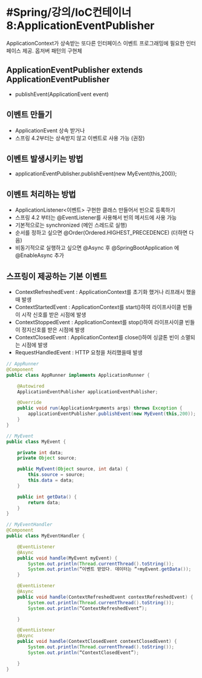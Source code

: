 # #Spring/강의/IoC컨테이너8:ApplicationEventPublisher
ApplicationContext가 상속받는 또다른 인터페이스
이벤트 프로그래밍에 필요한 인터페이스 제공. 옵저버 패턴의 구현체

## ApplicationEventPublisher extends ApplicationEventPublisher

- publishEvent(ApplicationEvent event)

## 이벤트 만들기

- ApplicationEvent 상속 받거나
- 스프링 4.2부터는 상속받지 않고 이벤트로 사용 가능 (권장)

## 이벤트 발생시키는 방법

- applicationEventPublisher.publishEvent(new MyEvent(this,200));

## 이벤트 처리하는 방법

- ApplicationListener<이벤트> 구현한 클래스 만들어서 빈으로 등록하기
- 스프링 4.2 부터는 @EventListener를 사용해서 빈의 메서드에 사용 가능
- 기본적으로는 synchronized (메인 스레드로 실행)
- 순서를 정하고 싶으면 @Order(Ordered.HIGHEST_PRECEDENCE) (더하면 다음)
- 비동기적으로 실행하고 싶으면 @Async 후 @SpringBootApplication
에 @EnableAsync 추가

## 스프링이 제공하는 기본 이벤트

- ContextRefreshedEvent : ApplicationContext를 초기화 했거나 리프래시 했을때 발생
- ContextStartedEvent : ApplicationContext를 start()하여 라이프사이클 빈들이 시작 신호를 받은 시점에 발생
- ContextStoppedEvent : ApplicationContext를 stop()하여 라이프사이클 빈들이 정지신호를 받은 시점에 발생
- ContextClosedEvent : ApplicationContext를 close()하여 싱글톤 빈이 소멸되는 시점에 발생
- RequestHandledEvent : HTTP 요청을 처리했을때 발생

```java
// AppRunner
@Component
public class AppRunner implements ApplicationRunner {

    @Autowired
    ApplicationEventPublisher applicationEventPublisher;

    @Override
    public void run(ApplicationArguments args) throws Exception {
        applicationEventPublisher.publishEvent(new MyEvent(this,200));
    }
}

// MyEvent
public class MyEvent {

    private int data;
    private Object source;

    public MyEvent(Object source, int data) {
        this.source = source;
        this.data = data;
    }

    public int getData() {
        return data;
    }
}

// MyEventHandler
@Component
public class MyEventHandler {

    @EventListener
    @Async
    public void handle(MyEvent myEvent) {
        System.out.println(Thread.currentThread().toString());
        System.out.println(“이벤트 받았다. 데이터는 “+myEvent.getData());
    }

    @EventListener
    @Async
    public void handle(ContextRefreshedEvent contextRefreshedEvent) {
        System.out.println(Thread.currentThread().toString());
        System.out.println(“ContextRefreshedEvent”);

    }

    @EventListener
    @Async
    public void handle(ContextClosedEvent contextClosedEvent) {
        System.out.println(Thread.currentThread().toString());
        System.out.println(“ContextClosedEvent”);

    }
}


```

